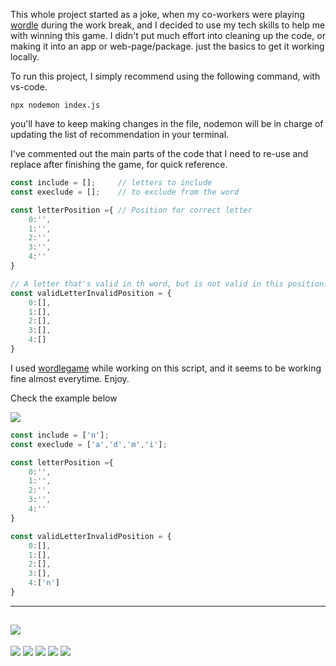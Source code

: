 This whole project started as a joke, when my co-workers were playing [wordle](https://www.nytimes.com/games/wordle/index.html) during the work break, and I decided to use my tech skills to help me with winning this game. I didn't put much effort into cleaning up the code, or making it into an app or web-page/package. just the basics to get it working locally.

To run this project, I simply recommend using the following command, with vs-code.

```
npx nodemon index.js
```

you'll have to keep making changes in the file, nodemon will be in charge of updating the list of recommendation in your terminal.


I've commented out the main parts of the code that I need to re-use and replace after finishing the game, for quick reference.

```js
const include = [];     // letters to include
const execlude = [];    // to exclude from the word

const letterPosition ={ // Position for correct letter 
    0:'',
    1:'',
    2:'',
    3:'',
    4:''
}

// A letter that's valid in th word, but is not valid in this position.
const validLetterInvalidPosition = {
    0:[],
    1:[],
    2:[],
    3:[],
    4:[]
}
```

I used [wordlegame](https://wordlegame.org/) while working on this script, and it seems to be working fine almost everytime. Enjoy.



Check the example below

![](screenshots/screenshot%20-%2001.png)
```js
const include = ['n'];
const execlude = ['a','d','m','i'];

const letterPosition ={
    0:'',
    1:'',
    2:'',
    3:'',
    4:''
}

const validLetterInvalidPosition = {
    0:[],
    1:[],
    2:[],
    3:[],
    4:['n']
}
```
---
![](screenshots/screenshot-02.png)
----
![](screenshots/screenshot-03.png)
![](screenshots/screenshot-04.png)
![](screenshots/screenshot-05.png)
![](screenshots/screenshot-06.png)
![](screenshots/screenshot-07.png)

